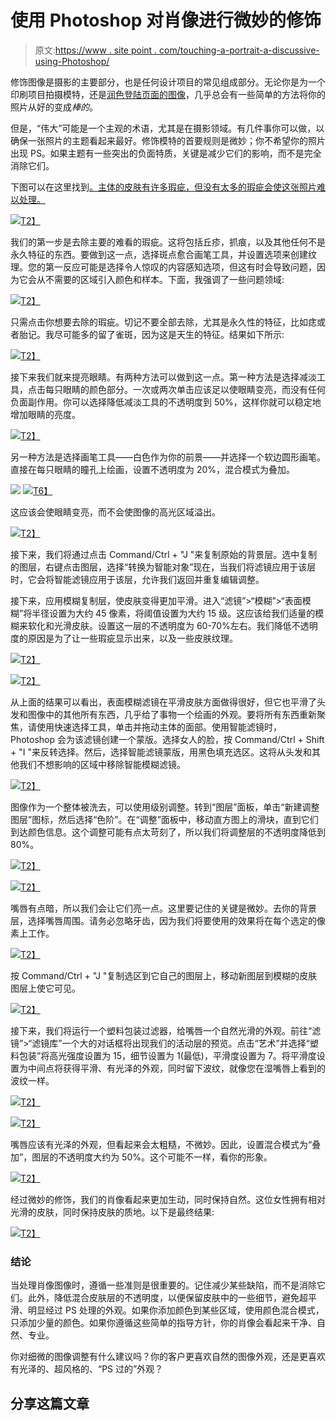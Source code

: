 # 使用 Photoshop 对肖像进行微妙的修饰

> 原文:[https://www . site point . com/touching-a-portrait-a-discussive-using-Photoshop/](https://www.sitepoint.com/retouching-a-portrait-with-subtlety-using-photoshop/)

修饰图像是摄影的主要部分，也是任何设计项目的常见组成部分。无论你是为一个印刷项目拍摄模特，还是[润色登陆页面的图像](https://www.sitepoint.com/build-great-landing-pages-by-color-matching-photos-in-photoshop/ "Build Great Landing Pages by Color Matching Photos in Photoshop")，几乎总会有一些简单的方法将你的照片从好的变成*棒的*。

但是，“伟大”可能是一个主观的术语，尤其是在摄影领域。有几件事你可以做，以确保一张照片的主题看起来最好。修饰模特的首要规则是微妙；你不希望你的照片出现 PS。如果主题有一些突出的负面特质，关键是减少它们的影响，而不是完全消除它们。

下图可以在这里找到[。主体的皮肤有许多瑕疵，但没有太多的瑕疵会使这张照片难以处理。](http://www.sxc.hu/browse.phtml?f=download&id=859583)

[![](../Images/6b667aa88b1004242e45c199d8006381.png)T2】](https://www.sitepoint.com/wp-content/uploads/2012/06/Screen-shot-2012-06-11-at-12.22.14-AM.png)

我们的第一步是去除主要的难看的瑕疵。这将包括丘疹，抓痕，以及其他任何不是永久特征的东西。要做到这一点，选择斑点愈合画笔工具，并设置选项来创建纹理。您的第一反应可能是选择令人惊叹的内容感知选项，但这有时会导致问题，因为它会从不需要的区域引入颜色和样本。下面，我强调了一些问题领域:

[![](../Images/16fd1918747f44069343945f2085ba41.png)T2】](https://www.sitepoint.com/wp-content/uploads/2012/06/Screen-shot-2012-06-11-at-12.33.12-AM.png)

只需点击你想要去除的瑕疵。切记不要全部去除，尤其是永久性的特征，比如痣或者胎记。我尽可能多的留了雀斑，因为这是天生的特征。结果如下所示:

[![](../Images/2ea998e101f3276b0b31198a33fbe596.png)T2】](https://www.sitepoint.com/wp-content/uploads/2012/06/Screen-shot-2012-06-08-at-1.47.16-AM.png)

接下来我们就来提亮眼睛。有两种方法可以做到这一点。第一种方法是选择减淡工具，点击每只眼睛的颜色部分。一次或两次单击应该足以使眼睛变亮，而没有任何负面副作用。你可以选择降低减淡工具的不透明度到 50%，这样你就可以稳定地增加眼睛的亮度。

[![](../Images/444ef5fc3cc0de59717991beab7906ed.png)T2】](https://www.sitepoint.com/wp-content/uploads/2012/06/Screen-shot-2012-06-06-at-12.28.25-AM.png)

另一种方法是选择画笔工具——白色作为你的前景——并选择一个软边圆形画笔。直接在每只眼睛的瞳孔上绘画，设置不透明度为 20%，混合模式为叠加。

[![](../Images/767a54a406c798c9bb2e454c1398e212.png)](https://www.sitepoint.com/wp-content/uploads/2012/06/Screen-shot-2012-06-08-at-1.15.09-AM.png)
[![](../Images/13b20130d2b3d38a623a9822be3de147.png)T6】](https://www.sitepoint.com/wp-content/uploads/2012/06/Screen-shot-2012-06-08-at-1.15.36-AM.png)

这应该会使眼睛变亮，而不会使图像的高光区域溢出。

[![](../Images/6a8d253790162ea0ee5b3b1431768aad.png)T2】](https://www.sitepoint.com/wp-content/uploads/2012/06/Screen-shot-2012-06-06-at-12.43.40-AM.png)

接下来，我们将通过点击 Command/Ctrl + "J "来复制原始的背景层。选中复制的图层，右键点击图层，选择“转换为智能对象”现在，当我们将滤镜应用于该层时，它会将智能滤镜应用于该层，允许我们返回并重复编辑调整。

接下来，应用模糊复制层，使皮肤变得更加平滑。进入“滤镜”>“模糊”>“表面模糊”将半径设置为大约 45 像素，将阈值设置为大约 15 级。这应该给我们适量的模糊来软化和光滑皮肤。设置这一层的不透明度为 60-70%左右。我们降低不透明度的原因是为了让一些瑕疵显示出来，以及一些皮肤纹理。

[![](../Images/92e481bfb209646c406dbda55ef53167.png)T2】](https://www.sitepoint.com/wp-content/uploads/2012/06/Screen-shot-2012-06-08-at-1.33.21-AM.png)

[![](../Images/8ba8dc14ba4eb3dffeda4b5a02c51225.png)T2】](https://www.sitepoint.com/wp-content/uploads/2012/06/Screen-shot-2012-06-08-at-1.50.56-AM.png)

从上面的结果可以看出，表面模糊滤镜在平滑皮肤方面做得很好，但它也平滑了头发和图像中的其他所有东西，几乎给了事物一个绘画的外观。要将所有东西重新聚焦，请使用快速选择工具，单击并拖动主体的面部。使用智能滤镜时，Photoshop 会为该滤镜创建一个蒙版。选择女人的脸，按 Command/Ctrl + Shift + "I "来反转选择。然后，选择智能滤镜蒙版，用黑色填充选区。这将从头发和其他我们不想影响的区域中移除智能模糊滤镜。

[![](../Images/9d6f52f2905db305c8f7b4a1ae7ebf68.png)T2】](https://www.sitepoint.com/wp-content/uploads/2012/06/Screen-shot-2012-06-08-at-2.19.55-AM.png)

图像作为一个整体被洗去，可以使用级别调整。转到“图层”面板，单击“新建调整图层”图标，然后选择“色阶”。在“调整”面板中，移动直方图上的滑块，直到它们到达颜色信息。这个调整可能有点太苛刻了，所以我们将调整层的不透明度降低到 80%。

[![](../Images/65e76c8403e469196c7e5783b31fc7fc.png)T2】](https://www.sitepoint.com/wp-content/uploads/2012/06/Screen-shot-2012-06-10-at-11.28.18-PM.png)

[![](../Images/78a353c278a0eb5986c8c5ad19b19bc3.png)T2】](https://www.sitepoint.com/wp-content/uploads/2012/06/Screen-shot-2012-06-10-at-11.29.40-PM.png)

嘴唇有点暗，所以我们会让它们亮一点。这里要记住的关键是微妙。去你的背景层，选择嘴唇周围。请务必忽略牙齿，因为我们将要使用的效果将在每个选定的像素上工作。

[![](../Images/de69ab4bb521cbde2168d18d72687f96.png)T2】](https://www.sitepoint.com/wp-content/uploads/2012/06/Screen-shot-2012-06-10-at-11.59.58-PM.png)

按 Command/Ctrl + "J "复制选区到它自己的图层上，移动新图层到模糊的皮肤图层上使它可见。

[![](../Images/ecdc01346e90e35c92a41bf449cce24a.png)T2】](https://www.sitepoint.com/wp-content/uploads/2012/06/Screen-shot-2012-06-11-at-12.03.03-AM.png)

接下来，我们将运行一个塑料包装过滤器，给嘴唇一个自然光滑的外观。前往“滤镜”>“滤镜库”一个大的对话框将出现我们的活动层的预览。点击“艺术”并选择“塑料包装”将高光强度设置为 15，细节设置为 1(最低)，平滑度设置为 7。将平滑度设置为中间点将获得平滑、有光泽的外观，同时留下波纹，就像您在湿嘴唇上看到的波纹一样。

[![](../Images/a0a747836050e063b4cc4d9e4cfaac9e.png)T2】](https://www.sitepoint.com/wp-content/uploads/2012/06/Screen-shot-2012-06-11-at-12.06.33-AM.png)

[![](../Images/b01dede52018741484d15d5db268d644.png)T2】](https://www.sitepoint.com/wp-content/uploads/2012/06/Screen-shot-2012-06-11-at-12.14.39-AM.png)

嘴唇应该有光泽的外观，但看起来会太粗糙，不微妙。因此，设置混合模式为“叠加”，图层的不透明度大约为 50%。这个可能不一样，看你的形象。

[![](../Images/83c507223e3095ca5c76a700d7bfb580.png)T2】](https://www.sitepoint.com/wp-content/uploads/2012/06/Screen-shot-2012-06-11-at-12.19.02-AM.png)

经过微妙的修饰，我们的肖像看起来更加生动，同时保持自然。这位女性拥有相对光滑的皮肤，同时保持皮肤的质地。以下是最终结果:

[![](../Images/9234c67e72b4031f1ab4bcf264d0e57f.png)T2】](https://www.sitepoint.com/wp-content/uploads/2012/06/Screen-shot-2012-06-11-at-12.39.39-AM.png)

### 结论

当处理肖像图像时，遵循一些准则是很重要的。记住减少某些缺陷，而不是消除它们。此外，降低混合皮肤层的不透明度，以便保留皮肤中的一些细节，避免超平滑、明显经过 PS 处理的外观。如果你添加颜色到某些区域，使用颜色混合模式，只添加少量的颜色。如果你遵循这些简单的指导方针，你的肖像会看起来干净、自然、专业。

你对细微的图像调整有什么建议吗？你的客户更喜欢自然的图像外观，还是更喜欢有光泽的、超风格的、“PS 过的”外观？

## 分享这篇文章